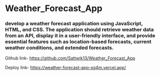 ﻿# Weather_Forecast_App

### develop a weather forecast application using JavaScript, HTML, and CSS. The application should retrieve weather data from an API, display it in a user-friendly interface, and provide essential features such as location-based forecasts, current weather conditions, and extended forecasts.

Github link- https://github.com/Sattwik13/Weather_Forecast_App

Deploy link- https://weather-forecast-app-sg4m.vercel.app/
